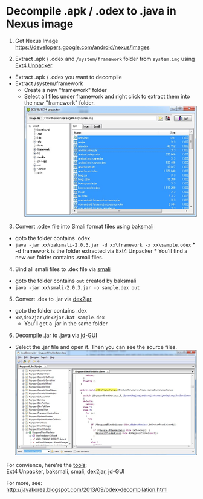 
# Decompile .apk / .odex to .java in Nexus image

1. Get Nexus Image  
<https://developers.google.com/android/nexus/images>

2. Extract .apk / .odex and `/system/framework` folder from `system.img` using [Ext4 Unpacker](http://sourceforge.net/projects/androidicsjbext/)

  * Extract .apk / .odex you want to decompile
  * Extract /system/framework
      * Create a new "framework" folder
      * Select all files under framework and right click to extract them into the new "framework" folder.  
      ![](images/01_Ext4_Unpacker_Extract_Alll_under_framework.jpg)
 
3. Convert .odex file into Smali format files using [baksmali](https://bitbucket.org/JesusFreke/smali/downloads)  

  * goto the folder contains .odex  
  * `java -jar xx\baksmali-2.0.3.jar -d xx\framework -x xx\sample.odex`
        *  -d framework is the folder extracted via Ext4 Unpacker
        *  You'll find a new `out` folder contains .smali files.
    
4. Bind all smali files to .dex file via [smali](https://bitbucket.org/JesusFreke/smali/downloads)  

  * goto the folder contains `out` created by baksmali
  * `java -jar xx\smali-2.0.3.jar -o sample.dex out`

5. Convert .dex to .jar via [dex2jar](https://code.google.com/p/dex2jar/downloads/list)

  * goto the folder contains .dex
  * `xx\dex2jar\dex2jar.bat sample.dex`
      * You'll get a .jar in the same folder

6. Decompile .jar to .java via [jd-GUI](http://jd.benow.ca/)

  * Select the .jar file and open it. Then you can see the source files.  
  ![](images/02_jd-GUI.jpg)


For convience, here're the [tools](./tools):  
Ext4 Unpacker, baksmali, smali, dex2jar, jd-GUI

For more, see:  
<http://javakorea.blogspot.com/2013/09/odex-decompilation.html>

